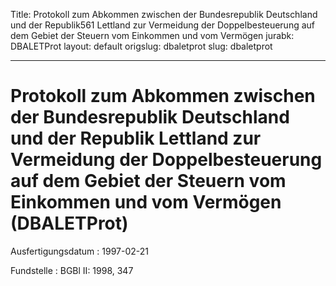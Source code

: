 Title: Protokoll zum Abkommen zwischen der Bundesrepublik Deutschland und der Republik561
  Lettland zur Vermeidung der Doppelbesteuerung auf dem Gebiet der Steuern vom Einkommen
  und vom Vermögen
jurabk: DBALETProt
layout: default
origslug: dbaletprot
slug: dbaletprot

---

# Protokoll zum Abkommen zwischen der Bundesrepublik Deutschland und der Republik Lettland zur Vermeidung der Doppelbesteuerung auf dem Gebiet der Steuern vom Einkommen und vom Vermögen (DBALETProt)

Ausfertigungsdatum
:   1997-02-21

Fundstelle
:   BGBl II: 1998, 347

